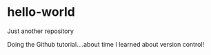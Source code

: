 # hello-world
Just another repository 

Doing the Github tutorial....about time I learned about version control!
